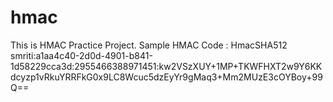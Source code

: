 # hmac

This is HMAC Practice Project. 
Sample HMAC Code : HmacSHA512 smriti:a1aa4c40-2d0d-4901-b841-1d58229cca3d:2955466388971451:kw2VSzXUY+1MP+TKWFHXT2w9Y6KKdcyzp1vRkuYRRFkG0x9LC8Wcuc5dzEyYr9gMaq3+Mm2MUzE3cOYBoy+99Q== 
